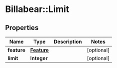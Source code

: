 # Billabear::Limit

## Properties
Name | Type | Description | Notes
------------ | ------------- | ------------- | -------------
**feature** | [**Feature**](Feature.md) |  | [optional] 
**limit** | **Integer** |  | [optional] 

